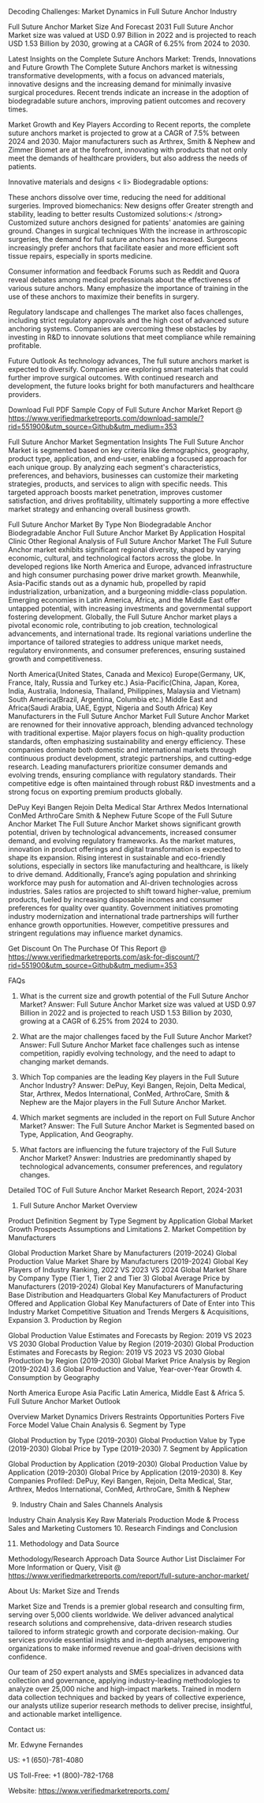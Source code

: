 Decoding Challenges: Market Dynamics in Full Suture Anchor Industry


Full Suture Anchor Market Size And Forecast 2031
Full Suture Anchor Market size was valued at USD 0.97 Billion in 2022 and is projected to reach USD 1.53 Billion by 2030, growing at a CAGR of 6.25% from 2024 to 2030.

Latest Insights on the Complete Suture Anchors Market: Trends, Innovations and Future Growth
The Complete Suture Anchors market is witnessing transformative developments, with a focus on advanced materials, innovative designs and the increasing demand for minimally invasive surgical procedures. Recent trends indicate an increase in the adoption of biodegradable suture anchors, improving patient outcomes and recovery times.

Market Growth and Key Players
According to Recent reports, the complete suture anchors market is projected to grow at a CAGR of 7.5% between 2024 and 2030. Major manufacturers such as Arthrex, Smith & Nephew and Zimmer Biomet are at the forefront, innovating with products that not only meet the demands of healthcare providers, but also address the needs of patients.

Innovative materials and designs
< li>
Biodegradable options:

These anchors dissolve over time, reducing the need for additional surgeries.
Improved biomechanics: New designs offer Greater strength and stability, leading to better results
Customized solutions:< /strong> Customized suture anchors designed for patients' anatomies are gaining ground.
Changes in surgical techniques
With the increase in arthroscopic surgeries, the demand for full suture anchors has increased. Surgeons increasingly prefer anchors that facilitate easier and more efficient soft tissue repairs, especially in sports medicine.

Consumer information and feedback
Forums such as Reddit and Quora reveal debates among medical professionals about the effectiveness of various suture anchors. Many emphasize the importance of training in the use of these anchors to maximize their benefits in surgery.

Regulatory landscape and challenges
The market also faces challenges, including strict regulatory approvals and the high cost of advanced suture anchoring systems. Companies are overcoming these obstacles by investing in R&D to innovate solutions that meet compliance while remaining profitable.

Future Outlook
As technology advances, The full suture anchors market is expected to diversify. Companies are exploring smart materials that could further improve surgical outcomes. With continued research and development, the future looks bright for both manufacturers and healthcare providers.

Download Full PDF Sample Copy of Full Suture Anchor Market Report @ https://www.verifiedmarketreports.com/download-sample/?rid=551900&utm_source=Github&utm_medium=353

Full Suture Anchor Market Segmentation Insights
The Full Suture Anchor Market is segmented based on key criteria like demographics, geography, product type, application, and end-user, enabling a focused approach for each unique group. By analyzing each segment's characteristics, preferences, and behaviors, businesses can customize their marketing strategies, products, and services to align with specific needs. This targeted approach boosts market penetration, improves customer satisfaction, and drives profitability, ultimately supporting a more effective market strategy and enhancing overall business growth.

Full Suture Anchor Market By Type
Non Biodegradable Anchor
Biodegradable Anchor
Full Suture Anchor Market By Application
Hospital
Clinic
Other
Regional Analysis of Full Suture Anchor Market
The Full Suture Anchor market exhibits significant regional diversity, shaped by varying economic, cultural, and technological factors across the globe. In developed regions like North America and Europe, advanced infrastructure and high consumer purchasing power drive market growth. Meanwhile, Asia-Pacific stands out as a dynamic hub, propelled by rapid industrialization, urbanization, and a burgeoning middle-class population. Emerging economies in Latin America, Africa, and the Middle East offer untapped potential, with increasing investments and governmental support fostering development. Globally, the Full Suture Anchor market plays a pivotal economic role, contributing to job creation, technological advancements, and international trade. Its regional variations underline the importance of tailored strategies to address unique market needs, regulatory environments, and consumer preferences, ensuring sustained growth and competitiveness.

North America(United States, Canada and Mexico)
Europe(Germany, UK, France, Italy, Russia and Turkey etc.)
Asia-Pacific(China, Japan, Korea, India, Australia, Indonesia, Thailand, Philippines, Malaysia and Vietnam)
South America(Brazil, Argentina, Columbia etc.)
Middle East and Africa(Saudi Arabia, UAE, Egypt, Nigeria and South Africa)
Key Manufacturers in the Full Suture Anchor Market
Full Suture Anchor Market are renowned for their innovative approach, blending advanced technology with traditional expertise. Major players focus on high-quality production standards, often emphasizing sustainability and energy efficiency. These companies dominate both domestic and international markets through continuous product development, strategic partnerships, and cutting-edge research. Leading manufacturers prioritize consumer demands and evolving trends, ensuring compliance with regulatory standards. Their competitive edge is often maintained through robust R&D investments and a strong focus on exporting premium products globally.

DePuy
Keyi Bangen
Rejoin
Delta Medical
Star
Arthrex
Medos International
ConMed
ArthroCare
Smith & Nephew
Future Scope of the Full Suture Anchor Market
The Full Suture Anchor Market shows significant growth potential, driven by technological advancements, increased consumer demand, and evolving regulatory frameworks. As the market matures, innovation in product offerings and digital transformation is expected to shape its expansion. Rising interest in sustainable and eco-friendly solutions, especially in sectors like manufacturing and healthcare, is likely to drive demand. Additionally, France’s aging population and shrinking workforce may push for automation and AI-driven technologies across industries. Sales ratios are projected to shift toward higher-value, premium products, fueled by increasing disposable incomes and consumer preferences for quality over quantity. Government initiatives promoting industry modernization and international trade partnerships will further enhance growth opportunities. However, competitive pressures and stringent regulations may influence market dynamics.

Get Discount On The Purchase Of This Report @ https://www.verifiedmarketreports.com/ask-for-discount/?rid=551900&utm_source=Github&utm_medium=353

FAQs
1. What is the current size and growth potential of the Full Suture Anchor Market?
Answer: Full Suture Anchor Market size was valued at USD 0.97 Billion in 2022 and is projected to reach USD 1.53 Billion by 2030, growing at a CAGR of 6.25% from 2024 to 2030.

2. What are the major challenges faced by the Full Suture Anchor Market?
Answer: Full Suture Anchor Market face challenges such as intense competition, rapidly evolving technology, and the need to adapt to changing market demands.

3. Which Top companies are the leading Key players in the Full Suture Anchor Industry?
Answer: DePuy, Keyi Bangen, Rejoin, Delta Medical, Star, Arthrex, Medos International, ConMed, ArthroCare, Smith & Nephew are the Major players in the Full Suture Anchor Market.

4. Which market segments are included in the report on Full Suture Anchor Market?
Answer: The Full Suture Anchor Market is Segmented based on Type, Application, And Geography.

5. What factors are influencing the future trajectory of the Full Suture Anchor Market?
Answer: Industries are predominantly shaped by technological advancements, consumer preferences, and regulatory changes.

Detailed TOC of Full Suture Anchor Market Research Report, 2024-2031
1. Full Suture Anchor Market Overview

Product Definition
Segment by Type
Segment by Application
Global Market Growth Prospects
Assumptions and Limitations
2. Market Competition by Manufacturers

Global Production Market Share by Manufacturers (2019-2024)
Global Production Value Market Share by Manufacturers (2019-2024)
Global Key Players of Industry Ranking, 2022 VS 2023 VS 2024
Global Market Share by Company Type (Tier 1, Tier 2 and Tier 3)
Global Average Price by Manufacturers (2019-2024)
Global Key Manufacturers of Manufacturing Base Distribution and Headquarters
Global Key Manufacturers of Product Offered and Application
Global Key Manufacturers of Date of Enter into This Industry
Market Competitive Situation and Trends
Mergers & Acquisitions, Expansion
3. Production by Region

Global Production Value Estimates and Forecasts by Region: 2019 VS 2023 VS 2030
Global Production Value by Region (2019-2030)
Global Production Estimates and Forecasts by Region: 2019 VS 2023 VS 2030
Global Production by Region (2019-2030)
Global Market Price Analysis by Region (2019-2024) 3.6 Global Production and Value, Year-over-Year Growth
4. Consumption by Geography

North America
Europe
Asia Pacific
Latin America, Middle East & Africa
5. Full Suture Anchor Market Outlook

Overview
Market Dynamics
Drivers
Restraints
Opportunities
Porters Five Force Model
Value Chain Analysis 
6. Segment by Type

Global Production by Type (2019-2030)
Global Production Value by Type (2019-2030)
Global Price by Type (2019-2030)
7. Segment by Application

Global Production by Application (2019-2030)
Global Production Value by Application (2019-2030)
Global Price by Application (2019-2030)
8. Key Companies Profiled: DePuy, Keyi Bangen, Rejoin, Delta Medical, Star, Arthrex, Medos International, ConMed, ArthroCare, Smith & Nephew

9. Industry Chain and Sales Channels Analysis

Industry Chain Analysis
Key Raw Materials
Production Mode & Process
Sales and Marketing
Customers
10. Research Findings and Conclusion

11. Methodology and Data Source

Methodology/Research Approach
Data Source
Author List
Disclaimer
For More Information or Query, Visit @ https://www.verifiedmarketreports.com/report/full-suture-anchor-market/

About Us: Market Size and Trends

Market Size and Trends is a premier global research and consulting firm, serving over 5,000 clients worldwide. We deliver advanced analytical research solutions and comprehensive, data-driven research studies tailored to inform strategic growth and corporate decision-making. Our services provide essential insights and in-depth analyses, empowering organizations to make informed revenue and goal-driven decisions with confidence.

Our team of 250 expert analysts and SMEs specializes in advanced data collection and governance, applying industry-leading methodologies to analyze over 25,000 niche and high-impact markets. Trained in modern data collection techniques and backed by years of collective experience, our analysts utilize superior research methods to deliver precise, insightful, and actionable market intelligence.

Contact us:

Mr. Edwyne Fernandes

US: +1 (650)-781-4080

US Toll-Free: +1 (800)-782-1768

Website: https://www.verifiedmarketreports.com/
